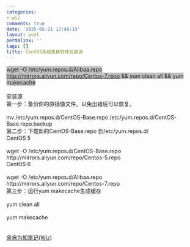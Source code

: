 ```yaml
---
categories:
- wiz
comments: true
date: '2025-05-21 17:49:15'
layout: post
permalink: ''
tags: []
title: CentOS系统更换软件安装源
---
```


<div><span style="background-color: rgb(192, 192, 192);">wget -O /etc/yum.repos.d/Alibaa.repo <a href="http://mirrors.aliyun.com/repo/Centos-7.repo">http://mirrors.aliyun.com/repo/Centos-7.repo</a>&nbsp;&amp;&amp;&nbsp;<span style="">yum clean all &amp;&amp;&nbsp;</span><span style="">yum makecache</span></span></div><div><span style="background-color: rgb(192, 192, 192);"><span style=""><br></span></span></div><div>安装源</div><div>第一步：备份你的原镜像文件，以免出错后可以恢复。</div><div>&nbsp;</div><div>mv /etc/yum.repos.d/CentOS-Base.repo /etc/yum.repos.d/CentOS-Base.repo.backup</div><div>第二步：下载新的CentOS-Base.repo 到/etc/yum.repos.d/</div><div>CentOS 5</div><div>&nbsp;</div><div>wget -O /etc/yum.repos.d/CentOS-Base.repo http://mirrors.aliyun.com/repo/Centos-5.repo</div><div>CentOS 6</div><div>&nbsp;</div><div>wget -O /etc/yum.repos.d/Alibaa.repo http://mirrors.aliyun.com/repo/Centos-7.repo</div><div>第三步：运行yum makecache生成缓存</div><div>&nbsp;</div><div>yum clean all</div><div>&nbsp;</div><div>yum makecache</div><br /><br /><div><a title="来自为知笔记(Wiz)" href="http://www.wiz.cn/i/eeba60ae">来自为知笔记(Wiz)</a></div><br /><br />